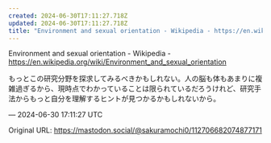 ```yaml
---
created: 2024-06-30T17:11:27.718Z
updated: 2024-06-30T17:11:27.718Z
title: "Environment and sexual orientation - Wikipedia - https://en.wikipedia.org/wiki/E[...]"
---
```


<p>Environment and sexual orientation - Wikipedia - <a href="https://en.wikipedia.org/wiki/Environment_and_sexual_orientation" target="_blank" rel="nofollow noopener noreferrer" translate="no"><span class="invisible">https://</span><span class="ellipsis">en.wikipedia.org/wiki/Environm</span><span class="invisible">ent_and_sexual_orientation</span></a></p><p>もっとこの研究分野を探求してみるべきかもしれない。人の脳も体もあまりに複雑過ぎるから、現時点でわかっていることは限られているだろうけれど、研究手法からもっと自分を理解するヒントが見つかるかもしれないから。</p>

&mdash; 2024-06-30 17:11:27 UTC

Original URL: https://mastodon.social/@sakuramochi0/112706682074877171
